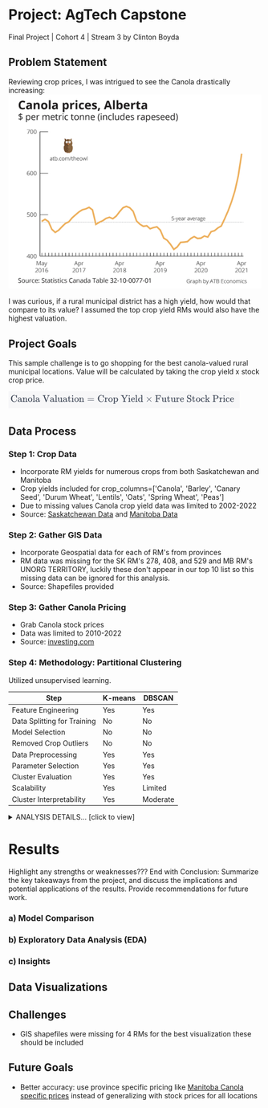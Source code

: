 # Project: AgTech Capstone
Final Project | Cohort 4 | Stream 3 by Clinton Boyda

## Problem Statement
Reviewing crop prices, I was intrigued to see the Canola drastically increasing:
![Canola Pricing](https://raw.githubusercontent.com/cboyda/AgTech/main/Visuals/CanolaPrices.png)

I was curious, if a rural municipal district has a high yield, how would that compare to its value? 
I assumed the top crop yield RMs would also have the highest valuation.

## Project Goals
This sample challenge is to go shopping for the best canola-valued rural municipal locations.  Value will be calculated by taking the crop yield x stock crop price.

![Canola Valuation Function](https://raw.githubusercontent.com/cboyda/AgTech/main/Visuals/canola_function.png)

## Data Process
### Step 1: Crop Data

* Incorporate RM yields for numerous crops from both Saskatchewan and Manitoba
* Crop yields included for crop_columns=['Canola', 'Barley', 'Canary Seed', 'Durum Wheat', 'Lentils', 'Oats', 'Spring Wheat', 'Peas']
* Due to missing values Canola crop yield data was limited to 2002-2022
* Source: [Saskatchewan Data](https://dashboard.saskatchewan.ca/agriculture/rm-yields/rm-yields-data) and [Manitoba Data](https://geoportal.gov.mb.ca/search?collection=Dataset&q=crop%20yields)

### Step 2: Gather GIS Data

* Incorporate Geospatial data for each of RM's from provinces
* RM data was missing for the SK RM's 278, 408, and 529 and MB RM's UNORG TERRITORY, luckily these don't appear in our top 10 list so this missing data can be ignored for this analysis.
* Source: Shapefiles provided

### Step 3: Gather Canola Pricing

* Grab Canola stock prices
* Data was limited to 2010-2022
* Source: [investing.com](https://www.investing.com/commodities/canola-futures-historical-data)

### Step 4: Methodology: Partitional Clustering
Utilized unsupervised learning.

| Step                          | K-means | DBSCAN |
|-------------------------------|---------|--------|
| Feature Engineering            |   Yes   |   Yes  |
| Data Splitting for Training   |   No    |   No   |
| Model Selection               |   No    |   No   |
| Removed Crop Outliers         |   No    |   No   |
| Data Preprocessing            |   Yes   |   Yes  |
| Parameter Selection           |   Yes   |   Yes  |
| Cluster Evaluation            |   Yes   |   Yes  |
| Scalability                   |   Yes   |   Limited  |
| Cluster Interpretability      |   Yes   |   Moderate  |

<details>
  <summary>ANALYSIS DETAILS... [click to view]</summary>
  
#### K-Means
K-means is a partitioning-based clustering algorithm. It assigns data points to clusters by minimizing the sum of squared distances between data points and the centroid of their assigned cluster. It assumes that clusters are spherical and equally sized.

#### DBSCAN
DBSCAN (Density-Based Spatial Clustering of Applications with Noise) is a density-based clustering algorithm. It defines clusters as dense regions of data points separated by areas of lower density. It doesn't assume spherical clusters and can discover clusters of arbitrary shapes.

</details>

# Results
Highlight any strengths or weaknesses??? End with Conclusion: Summarize the key takeaways from the project, and discuss the implications and potential applications of the results. Provide recommendations for future work.
### a) Model Comparison

### b) Exploratory Data Analysis (EDA)

### c) Insights

## Data Visualizations

## Challenges
* GIS shapefiles were missing for 4 RMs for the best visualization these should be included

## Future Goals
* Better accuracy: use province specific pricing like [Manitoba Canola specific prices](https://geoportal.gov.mb.ca/datasets/manitoba::manitoba-crop-prices-historical/explore) instead of generalizing with stock prices for all locations
